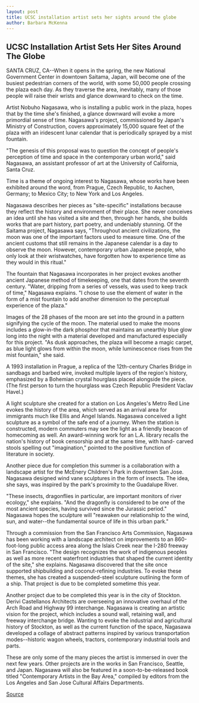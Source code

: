 ```yaml
---
layout: post
title: UCSC installation artist sets her sights around the globe
author: Barbara McKenna
---
```


## UCSC Installation Artist Sets Her Sites Around The Globe

SANTA CRUZ, CA--When it opens in the spring, the new National Government Center in downtown Saitama, Japan, will become one of the busiest pedestrian corners of the world, with some 50,000 people crossing the plaza each day. As they traverse the area, inevitably, many of those people will raise their wrists and glance downward to check on the time.

Artist Nobuho Nagasawa, who is installing a public work in the plaza, hopes that by the time she's finished, a glance downward will evoke a more primordial sense of time. Nagasawa's project, commissioned by Japan's Ministry of Construction, covers approximately 15,000 square feet of the plaza with an iridescent lunar calendar that is periodically sprayed by a mist fountain.

"The genesis of this proposal was to question the concept of people's perception of time and space in the contemporary urban world," said Nagasawa, an assistant professor of art at the University of California, Santa Cruz.

Time is a theme of ongoing interest to Nagasawa, whose works have been exhibited around the word, from Prague, Czech Republic, to Aachen, Germany; to Mexico City; to New York and Los Angeles.

Nagasawa describes her pieces as "site-specific" installations because they reflect the history and environment of their place. She never conceives an idea until she has visited a site and then, through her hands, she builds works that are part history, part poetry, and undeniably stunning. Of the Saitama project, Nagasawa says, "Throughout ancient civilizations, the moon was one of the important factors used to measure time. One of the ancient customs that still remains in the Japanese calendar is a day to observe the moon. However, contemporary urban Japanese people, who only look at their wristwatches, have forgotten how to experience time as they would in this ritual."

The fountain that Nagasawa incorporates in her project evokes another ancient Japanese method of timekeeping, one that dates from the seventh century. "Water, dripping from a series of vessels, was used to keep track of time," Nagasawa explains. "I chose to use the element of water in the form of a mist fountain to add another dimension to the perceptual experience of the plaza."

Images of the 28 phases of the moon are set into the ground in a pattern signifying the cycle of the moon. The material used to make the moons includes a glow-in-the dark phosphor that maintains an unearthly blue glow long into the night with a material developed and manufactured especially for this project. "As dusk approaches, the plaza will become a magic carpet, as blue light glows from within the moon, while luminescence rises from the mist fountain," she said.

A 1993 installation in Prague, a replica of the 12th-century Charles Bridge in sandbags and barbed wire, invoked multiple layers of the region's history, emphasized by a Bohemian crystal hourglass placed alongside the piece. (The first person to turn the hourglass was Czech Republic President Vaclav Havel.)

A light sculpture she created for a station on Los Angeles's Metro Red Line evokes the history of the area, which served as an arrival area for immigrants much like Ellis and Angel Islands. Nagasawa conceived a light sculpture as a symbol of the safe end of a journey. When the station is constructed, modern commuters may see the light as a friendly beacon of homecoming as well. An award-winning work for an L.A. library recalls the nation's history of book censorship and at the same time, with hand- carved stools spelling out "imagination," pointed to the positive function of literature in society.

Another piece due for completion this summer is a collaboration with a landscape artist for the McEnery Children's Park in downtown San Jose. Nagasawa designed wind vane sculptures in the form of insects. The idea, she says, was inspired by the park's proximity to the Guadalupe River.

"These insects, dragonflies in particular, are important monitors of river ecology," she explains. "And the dragonfly is considered to be one of the most ancient species, having survived since the Jurassic period." Nagasawa hopes the sculpture will "reawaken our relationship to the wind, sun, and water--the fundamental source of life in this urban park."

Through a commission from the San Francisco Arts Commission, Nagasawa has been working with a landscape architect on improvements to an 860-foot-long public access area along the Islais Creek near the I-280 freeway in San Francisco. "The design recognizes the work of indigenous peoples as well as more recent waterfront industries that shaped the current identity of the site," she explains. Nagasawa discovered that the site once supported shipbuilding and coconut-refining industries. To evoke these themes, she has created a suspended-steel sculpture outlining the form of a ship. That project is due to be completed sometime this year.

Another project due to be completed this year is in the city of Stockton. Derivi Castellanos Architects are overseeing an innovative overhaul of the Arch Road and Highway 99 interchange. Nagasawa is creating an artistic vision for the project, which includes a sound wall, retaining wall, and freeway interchange bridge. Wanting to evoke the industrial and agricultural history of Stockton, as well as the current function of the space, Nagasawa developed a collage of abstract patterns inspired by various transportation modes--historic wagon wheels, tractors, contemporary industrial tools and parts.

These are only some of the many pieces the artist is immersed in over the next few years. Other projects are in the works in San Francisco, Seattle, and Japan. Nagasawa will also be featured in a soon-to-be-released book titled "Contemporary Artists in the Bay Area," compiled by editors from the Los Angeles and San Jose Cultural Affairs Departments.

[Source](http://www1.ucsc.edu/news_events/press_releases/archive/99-00/03-00/nagasawa_installation.htm "Permalink to UCSC installation artist sets her sights around the globe")